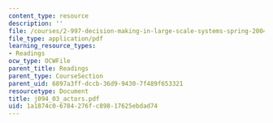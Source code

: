 ```yaml
---
content_type: resource
description: ''
file: /courses/2-997-decision-making-in-large-scale-systems-spring-2004/1a1874c06784276fc89817625ebdad74_j094_03_actors.pdf
file_type: application/pdf
learning_resource_types:
- Readings
ocw_type: OCWFile
parent_title: Readings
parent_type: CourseSection
parent_uid: 6897a3ff-dccb-36d9-9430-7f489f653321
resourcetype: Document
title: j094_03_actors.pdf
uid: 1a1874c0-6784-276f-c898-17625ebdad74
---
```

